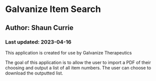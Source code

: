 # Galvanize Item Search
## Author: Shaun Currie
### Last updated: 2023-04-16

This application is created for use by Galvanize Therapeutics

The goal of this application is to allow the user to import a PDF of their choosing and output a list of all item numbers. The user can choose to download the outputted list.
